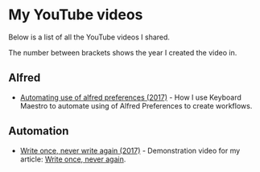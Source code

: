 # My YouTube videos
Below is a list of all the YouTube videos I shared.

The number between brackets shows the year I created the video in.

## Alfred
- [Automating use of alfred preferences (2017)](https://www.youtube.com/watch?v=cAPWl_cvq6I) - How I use Keyboard Maestro to automate using of Alfred Preferences to create workflows.

## Automation
- [Write once, never write again (2017)](https://www.youtube.com/watch?v=NfeKenZHfDQ&t=66s) - Demonstration video for my article: [Write once, never again](https://medium.com/@NikitaVoloboev/write-once-never-write-again-c2fa1f6c4e8).